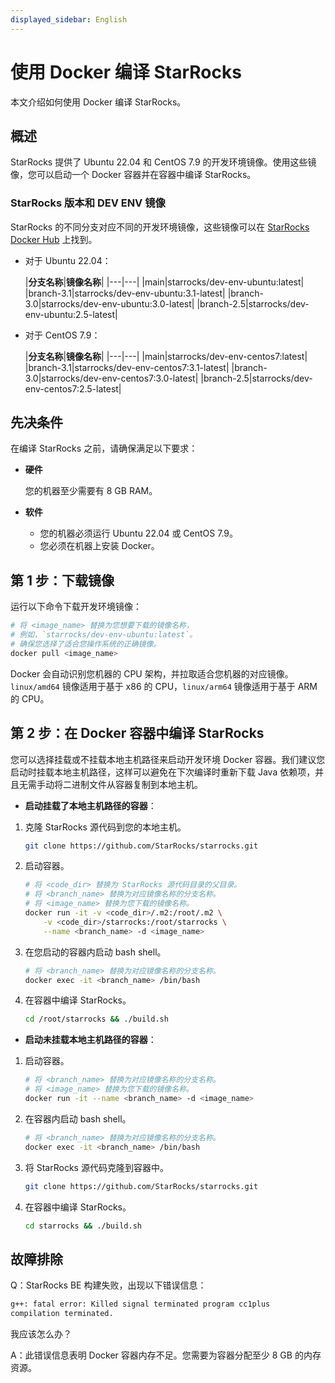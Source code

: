 ```yaml
---
displayed_sidebar: English
---
```


# 使用 Docker 编译 StarRocks

本文介绍如何使用 Docker 编译 StarRocks。

## 概述

StarRocks 提供了 Ubuntu 22.04 和 CentOS 7.9 的开发环境镜像。使用这些镜像，您可以启动一个 Docker 容器并在容器中编译 StarRocks。

### StarRocks 版本和 DEV ENV 镜像

StarRocks 的不同分支对应不同的开发环境镜像，这些镜像可以在 [StarRocks Docker Hub](https://hub.docker.com/u/starrocks) 上找到。

- 对于 Ubuntu 22.04：

  |**分支名称**|**镜像名称**|
|---|---|
  |main|starrocks/dev-env-ubuntu:latest|
  |branch-3.1|starrocks/dev-env-ubuntu:3.1-latest|
  |branch-3.0|starrocks/dev-env-ubuntu:3.0-latest|
  |branch-2.5|starrocks/dev-env-ubuntu:2.5-latest|

- 对于 CentOS 7.9：

  |**分支名称**|**镜像名称**|
|---|---|
  |main|starrocks/dev-env-centos7:latest|
  |branch-3.1|starrocks/dev-env-centos7:3.1-latest|
  |branch-3.0|starrocks/dev-env-centos7:3.0-latest|
  |branch-2.5|starrocks/dev-env-centos7:2.5-latest|

## 先决条件

在编译 StarRocks 之前，请确保满足以下要求：

- **硬件**

  您的机器至少需要有 8 GB RAM。

- **软件**

  - 您的机器必须运行 Ubuntu 22.04 或 CentOS 7.9。
  - 您必须在机器上安装 Docker。

## 第 1 步：下载镜像

运行以下命令下载开发环境镜像：

```Bash
# 将 <image_name> 替换为您想要下载的镜像名称，
# 例如，`starrocks/dev-env-ubuntu:latest`。
# 确保您选择了适合您操作系统的正确镜像。
docker pull <image_name>
```

Docker 会自动识别您机器的 CPU 架构，并拉取适合您机器的对应镜像。`linux/amd64` 镜像适用于基于 x86 的 CPU，`linux/arm64` 镜像适用于基于 ARM 的 CPU。

## 第 2 步：在 Docker 容器中编译 StarRocks

您可以选择挂载或不挂载本地主机路径来启动开发环境 Docker 容器。我们建议您启动时挂载本地主机路径，这样可以避免在下次编译时重新下载 Java 依赖项，并且无需手动将二进制文件从容器复制到本地主机。

- **启动挂载了本地主机路径的容器**：

1.   克隆 StarRocks 源代码到您的本地主机。

     ```Bash
     git clone https://github.com/StarRocks/starrocks.git
     ```

2.   启动容器。

     ```Bash
     # 将 <code_dir> 替换为 StarRocks 源代码目录的父目录。
     # 将 <branch_name> 替换为对应镜像名称的分支名称。
     # 将 <image_name> 替换为您下载的镜像名称。
     docker run -it -v <code_dir>/.m2:/root/.m2 \
         -v <code_dir>/starrocks:/root/starrocks \
         --name <branch_name> -d <image_name>
     ```

3.   在您启动的容器内启动 bash shell。

     ```Bash
     # 将 <branch_name> 替换为对应镜像名称的分支名称。
     docker exec -it <branch_name> /bin/bash
     ```

4.   在容器中编译 StarRocks。

     ```Bash
     cd /root/starrocks && ./build.sh
     ```

- **启动未挂载本地主机路径的容器**：

1.   启动容器。

     ```Bash
     # 将 <branch_name> 替换为对应镜像名称的分支名称。
     # 将 <image_name> 替换为您下载的镜像名称。
     docker run -it --name <branch_name> -d <image_name>
     ```

2.   在容器内启动 bash shell。

     ```Bash
     # 将 <branch_name> 替换为对应镜像名称的分支名称。
     docker exec -it <branch_name> /bin/bash
     ```

3.   将 StarRocks 源代码克隆到容器中。

     ```Bash
     git clone https://github.com/StarRocks/starrocks.git
     ```

4.   在容器中编译 StarRocks。

     ```Bash
     cd starrocks && ./build.sh
     ```

## 故障排除

Q：StarRocks BE 构建失败，出现以下错误信息：

```Bash
g++: fatal error: Killed signal terminated program cc1plus
compilation terminated.
```

我应该怎么办？

A：此错误信息表明 Docker 容器内存不足。您需要为容器分配至少 8 GB 的内存资源。